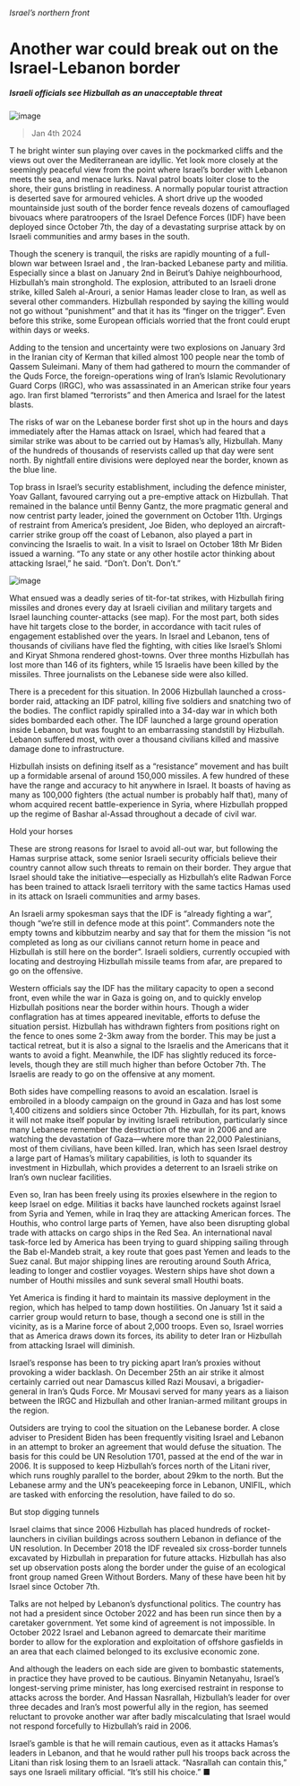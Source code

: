 ###### Israel’s northern front
# Another war could break out on the Israel-Lebanon border 
##### Israeli officials see Hizbullah as an unacceptable threat 
![image](images/20240106_MAP001.jpg) 
> Jan 4th 2024 
T he bright winter sun playing over caves in the pockmarked cliffs and the views out over the Mediterranean are idyllic. Yet look more closely at the seemingly peaceful view from the point where Israel’s border with Lebanon meets the sea, and menace lurks. Naval patrol boats loiter close to the shore, their guns bristling in readiness. A normally popular tourist attraction is deserted save for armoured vehicles. A short drive up the wooded mountainside just south of the border fence reveals dozens of camouflaged bivouacs where paratroopers of the Israel Defence Forces (IDF) have been deployed since October 7th, the day of a devastating surprise attack by  on Israeli communities and army bases in the south. 
Though the scenery is tranquil, the risks are rapidly mounting of a full-blown war between Israel and , the Iran-backed Lebanese party and militia. Especially since a blast on January 2nd in Beirut’s Dahiye neighbourhood, Hizbullah’s main stronghold. The explosion, attributed to an Israeli drone strike, killed Saleh al-Arouri, a senior Hamas leader close to Iran, as well as several other commanders. Hizbullah responded by saying the killing would not go without “punishment” and that it has its “finger on the trigger”. Even before this strike, some European officials worried that the front could erupt within days or weeks.

Adding to the tension and uncertainty were two explosions on January 3rd in the Iranian city of Kerman that killed almost 100 people near the tomb of Qassem Suleimani. Many of them had gathered to mourn the commander of the Quds Force, the foreign-operations wing of Iran’s Islamic Revolutionary Guard Corps (IRGC), who was assassinated in an American strike four years ago. Iran first blamed “terrorists” and then America and Israel for the latest blasts.
The risks of war on the Lebanese border first shot up in the hours and days immediately after the Hamas attack on Israel, which had feared that a similar strike was about to be carried out by Hamas’s ally, Hizbullah. Many of the hundreds of thousands of reservists called up that day were sent north. By nightfall entire divisions were deployed near the border, known as the blue line. 
Top brass in Israel’s security establishment, including the defence minister, Yoav Gallant, favoured carrying out a pre-emptive attack on Hizbullah. That remained in the balance until Benny Gantz, the more pragmatic general and now centrist party leader, joined the government on October 11th. Urgings of restraint from America’s president, Joe Biden, who deployed an aircraft-carrier strike group off the coast of Lebanon, also played a part in convincing the Israelis to wait. In a visit to Israel on October 18th Mr Biden issued a warning. “To any state or any other hostile actor thinking about attacking Israel,” he said. “Don’t. Don’t. Don’t.”
![image](images/20240106_MAM907.png) 

What ensued was a deadly series of tit-for-tat strikes, with Hizbullah firing missiles and drones every day at Israeli civilian and military targets and Israel launching counter-attacks (see map). For the most part, both sides have hit targets close to the border, in accordance with tacit rules of engagement established over the years. In Israel and Lebanon, tens of thousands of civilians have fled the fighting, with cities like Israel’s Shlomi and Kiryat Shmona rendered ghost-towns. Over three months Hizbullah has lost more than 146 of its fighters, while 15 Israelis have been killed by the missiles. Three journalists on the Lebanese side were also killed. 
There is a precedent for this situation. In 2006 Hizbullah launched a cross-border raid, attacking an IDF patrol, killing five soldiers and snatching two of the bodies. The conflict rapidly spiralled into a 34-day war in which both sides bombarded each other. The IDF launched a large ground operation inside Lebanon, but was fought to an embarrassing standstill by Hizbullah. Lebanon suffered most, with over a thousand civilians killed and massive damage done to infrastructure. 
Hizbullah insists on defining itself as a “resistance” movement and has built up a formidable arsenal of around 150,000 missiles. A few hundred of these have the range and accuracy to hit anywhere in Israel. It boasts of having as many as 100,000 fighters (the actual number is probably half that), many of whom acquired recent battle-experience in Syria, where Hizbullah propped up the regime of Bashar al-Assad throughout a decade of civil war. 
Hold your horses
These are strong reasons for Israel to avoid all-out war, but following the Hamas surprise attack, some senior Israeli security officials believe their country cannot allow such threats to remain on their border. They argue that Israel should take the initiative—especially as Hizbullah’s elite Radwan Force has been trained to attack Israeli territory with the same tactics Hamas used in its attack on Israeli communities and army bases.
An Israeli army spokesman says that the IDF is “already fighting a war”, though “we’re still in defence mode at this point”. Commanders note the empty towns and kibbutzim nearby and say that for them the mission “is not completed as long as our civilians cannot return home in peace and Hizbullah is still here on the border”. Israeli soldiers, currently occupied with locating and destroying Hizbullah missile teams from afar, are prepared to go on the offensive. 
Western officials say the IDF has the military capacity to open a second front, even while the war in Gaza is going on, and to quickly envelop Hizbullah positions near the border within hours. Though a wider conflagration has at times appeared inevitable, efforts to defuse the situation persist. Hizbullah has withdrawn fighters from positions right on the fence to ones some 2-3km away from the border. This may be just a tactical retreat, but it is also a signal to the Israelis and the Americans that it wants to avoid a fight. Meanwhile, the IDF has slightly reduced its force-levels, though they are still much higher than before October 7th. The Israelis are ready to go on the offensive at any moment. 
Both sides have compelling reasons to avoid an escalation. Israel is embroiled in a bloody campaign on the ground in Gaza and has lost some 1,400 citizens and soldiers since October 7th. Hizbullah, for its part, knows it will not make itself popular by inviting Israeli retribution, particularly since many Lebanese remember the destruction of the war in 2006 and are watching the devastation of Gaza—where more than 22,000 Palestinians, most of them civilians, have been killed. Iran, which has seen Israel destroy a large part of Hamas’s military capabilities, is loth to squander its investment in Hizbullah, which provides a deterrent to an Israeli strike on Iran’s own nuclear facilities.
Even so, Iran has been freely using its proxies elsewhere in the region to keep Israel on edge. Militias it backs have launched rockets against Israel from Syria and Yemen, while in Iraq they are attacking American forces. The Houthis, who control large parts of Yemen, have also been disrupting global trade with attacks on cargo ships in the Red Sea. An international naval task-force led by America has been trying to guard shipping sailing through the Bab el-Mandeb strait, a key route that goes past Yemen and leads to the Suez canal. But major shipping lines are rerouting around South Africa, leading to longer and costlier voyages. Western ships have shot down a number of Houthi missiles and sunk several small Houthi boats. 
Yet America is finding it hard to maintain its massive deployment in the region, which has helped to tamp down hostilities. On January 1st it said a carrier group would return to base, though a second one is still in the vicinity, as is a Marine force of about 2,000 troops. Even so, Israel worries that as America draws down its forces, its ability to deter Iran or Hizbullah from attacking Israel will diminish.
Israel’s response has been to try picking apart Iran’s proxies without provoking a wider backlash. On December 25th an air strike it almost certainly carried out near Damascus killed Razi Mousavi, a brigadier-general in Iran’s Quds Force. Mr Mousavi served for many years as a liaison between the IRGC and Hizbullah and other Iranian-armed militant groups in the region.
Outsiders are trying to cool the situation on the Lebanese border. A close adviser to President Biden has been frequently visiting Israel and Lebanon in an attempt to broker an agreement that would defuse the situation. The basis for this could be UN Resolution 1701, passed at the end of the war in 2006. It is supposed to keep Hizbullah’s forces north of the Litani river, which runs roughly parallel to the border, about 29km to the north. But the Lebanese army and the UN’s peacekeeping force in Lebanon, UNIFIL, which are tasked with enforcing the resolution, have failed to do so.
But stop digging tunnels
Israel claims that since 2006 Hizbullah has placed hundreds of rocket-launchers in civilian buildings across southern Lebanon in defiance of the UN resolution. In December 2018 the IDF revealed six cross-border tunnels excavated by Hizbullah in preparation for future attacks. Hizbullah has also set up observation posts along the border under the guise of an ecological front group named Green Without Borders. Many of these have been hit by Israel since October 7th. 
Talks are not helped by Lebanon’s dysfunctional politics. The country has not had a president since October 2022 and has been run since then by a caretaker government. Yet some kind of agreement is not impossible. In October 2022 Israel and Lebanon agreed to demarcate their maritime border to allow for the exploration and exploitation of offshore gasfields in an area that each claimed belonged to its exclusive economic zone. 
And although the leaders on each side are given to bombastic statements, in practice they have proved to be cautious. Binyamin Netanyahu, Israel’s longest-serving prime minister, has long exercised restraint in response to attacks across the border. And Hassan Nasrallah, Hizbullah’s leader for over three decades and Iran’s most powerful ally in the region, has seemed reluctant to provoke another war after badly miscalculating that Israel would not respond forcefully to Hizbullah’s raid in 2006. 
Israel’s gamble is that he will remain cautious, even as it attacks Hamas’s leaders in Lebanon, and that he would rather pull his troops back across the Litani than risk losing them to an Israeli attack. “Nasrallah can contain this,” says one Israeli military official. “It’s still his choice.” ■
